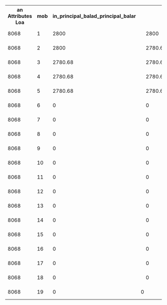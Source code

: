 
<table>
<tr>
<th>an Attributes Loa</th>
<th>mob</th>
<th>in_principal_balad_principal_balar</th>
<th></th>
<th></th>
<th>due_date</th>
<th>principal_paid</th>
</tr>
<tr>
<td>8068</td>
<td>1</td>
<td>2800</td>
<td></td>
<td>2800</td>
<td>15-Jul-21</td>
<td>0</td>
</tr>
<tr>
<td>8068</td>
<td>2</td>
<td>2800</td>
<td></td>
<td>2780.68</td>
<td>15-Aug-21</td>
<td>19.32</td>
</tr>
<tr>
<td>8068</td>
<td>3</td>
<td>2780.68</td>
<td></td>
<td>2780.68</td>
<td>15-Sep-21</td>
<td>0</td>
</tr>
<tr>
<td>8068</td>
<td>4</td>
<td>2780.68</td>
<td></td>
<td>2780.68</td>
<td>15-Oct-21</td>
<td>0</td>
</tr>
<tr>
<td>8068</td>
<td>5</td>
<td>2780.68</td>
<td></td>
<td>2780.68</td>
<td>15-Nov-21</td>
<td>0</td>
</tr>
<tr>
<td>8068</td>
<td>6</td>
<td>0</td>
<td></td>
<td>0</td>
<td>15-Dec-21</td>
<td>0</td>
</tr>
<tr>
<td>8068</td>
<td>7</td>
<td>0</td>
<td></td>
<td>0</td>
<td>15-Jan-22</td>
<td>0</td>
</tr>
<tr>
<td>8068</td>
<td>8</td>
<td>0</td>
<td></td>
<td>0</td>
<td>15-Feb-22</td>
<td>0</td>
</tr>
<tr>
<td>8068</td>
<td>9</td>
<td>0</td>
<td></td>
<td>0</td>
<td>15-Mar-22</td>
<td>0</td>
</tr>
<tr>
<td>8068</td>
<td>10</td>
<td>0</td>
<td></td>
<td>0</td>
<td>15-Apr-22</td>
<td>0</td>
</tr>
<tr>
<td>8068</td>
<td>11</td>
<td>0</td>
<td></td>
<td>0</td>
<td>15-May-22</td>
<td>0</td>
</tr>
<tr>
<td>8068</td>
<td>12</td>
<td>0</td>
<td></td>
<td>0</td>
<td>15-Jun-22</td>
<td>0</td>
</tr>
<tr>
<td>8068</td>
<td>13</td>
<td>0</td>
<td></td>
<td>0</td>
<td>15-Jul-22</td>
<td>0</td>
</tr>
<tr>
<td>8068</td>
<td>14</td>
<td>0</td>
<td></td>
<td>0</td>
<td>15-Aug-22</td>
<td>0</td>
</tr>
<tr>
<td>8068</td>
<td>15</td>
<td>0</td>
<td></td>
<td>0</td>
<td>15-Sep-22</td>
<td>0</td>
</tr>
<tr>
<td>8068</td>
<td>16</td>
<td>0</td>
<td></td>
<td>0</td>
<td>15-Oct-22</td>
<td>0</td>
</tr>
<tr>
<td>8068</td>
<td>17</td>
<td>0</td>
<td></td>
<td>0</td>
<td>15-Nov-22</td>
<td>0</td>
</tr>
<tr>
<td>8068</td>
<td>18</td>
<td>0</td>
<td></td>
<td>0</td>
<td>15-Dec-22</td>
<td>0</td>
</tr>
<tr>
<td>8068</td>
<td>19</td>
<td>0</td>
<td colspan="2">0</td>
<td>15-Jan-23</td>
<td>0</td>
</tr>
</table>


<!-- PageBreak -->

